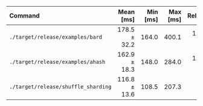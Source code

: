 | Command | Mean [ms] | Min [ms] | Max [ms] | Relative |
|:---|---:|---:|---:|---:|
| `./target/release/examples/bard` | 178.5 ± 32.2 | 164.0 | 400.1 | 1.53 ± 0.33 |
| `./target/release/examples/ahash` | 162.9 ± 18.3 | 148.0 | 284.0 | 1.39 ± 0.23 |
| `./target/release/shuffle_sharding` | 116.8 ± 13.6 | 108.5 | 207.3 | 1.00 |
